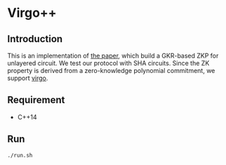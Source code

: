 # Virgo++

## Introduction
This is an implementation of [the paper](https://eprint.iacr.org/2020/1247), which build a GKR-based ZKP for unlayered circuit. We test our protocol with SHA circuits. Since the ZK property is derived from a zero-knowledge polynomial commitment, we support [virgo](https://eprint.iacr.org/2019/1482).

## Requirement
- C++14

## Run
``` bash
./run.sh
```

